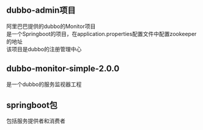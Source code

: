 ## dubbo-admin项目
阿里巴巴提供的dubbo的Monitor项目  
是一个Springboot的项目，在application.properties配置文件中配置zookeeper的地址  
该项目是dubbo的注册管理中心

## dubbo-monitor-simple-2.0.0 
是一个dubbo的服务监视器工程

## springboot包
包括服务提供者和消费者
